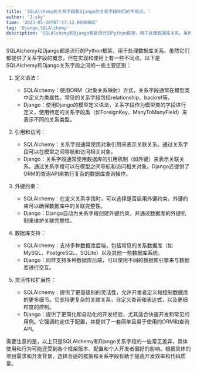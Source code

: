 ```yaml
---
title: 'SQLAlchemy的关系字段和Django的关系字段他们的不同点。'
author: 'J.sky'
time: '2023-05-28T07:47:12.000000Z'
tag: 'Django,SQLAlchemy'
description: 'SQLAlchemy和Django都是流行的Python框架，用于处理数据库关系。虽然它们都提供了关系字段的概念，但在实现和使用上有一些不同点。'
---
```

SQLAlchemy和Django都是流行的Python框架，用于处理数据库关系。虽然它们都提供了关系字段的概念，但在实现和使用上有一些不同点。以下是SQLAlchemy和Django关系字段之间的一些主要区别：

1. 定义语法：

    * SQLAlchemy：使用ORM（对象关系映射）方式，关系字段通常在模型类中定义为类属性。常见的关系字段包括relationship、backref等。
    * Django：使用Django的模型定义语法，关系字段作为模型类的字段进行定义，使用特定的关系字段类（如ForeignKey、ManyToManyField）来表示不同的关系类型。

2. 引用和访问：
   
    * SQLAlchemy：关系字段通常使用对象引用来表示关联关系。通过关系字段可以在模型之间导航和访问相关对象。
    * Django：关系字段通常使用数据库的引用机制（如外键）来表示关联关系。通过关系字段可以在模型之间导航和访问相关对象。Django还提供了ORM的查询API来执行复杂的数据库查询操作。
  
3. 外键约束：

    * SQLAlchemy：在定义关系字段时，可以选择是否启用外键约束。外键约束可以确保数据库中的关联完整性。
    * Django：Django自动为关系字段创建外键约束，并通过数据库的外键机制来维护关联完整性。
  

4. 数据库支持：
   
    * SQLAlchemy：支持多种数据库后端，包括常见的关系数据库（如MySQL、PostgreSQL、SQLite）以及其他一些数据库系统。
    * Django：同样支持多种数据库后端，可以使用不同的数据库引擎来与数据库进行交互。

5. 灵活性和扩展性：

    * SQLAlchemy：提供了更高级别的灵活性，允许开发者定义和控制数据库的更多细节。它支持更复杂的关联关系，自定义查询和表达式，以及更细粒度的控制。
    * Django：提供了更简化和自动化的开发经验，尤其适合快速开发和常见的用例。它强调约定优于配置，并提供了一套简单且易于使用的ORM和查询API。


需要注意的是，以上只是SQLAlchemy和Django关系字段的一些常见差异，具体使用和行为可能还受到各个框架版本、配置和个人开发者偏好的影响。根据具体的项目需求和开发背景，选择合适的框架和关系字段有助于提高开发效率和代码质量。